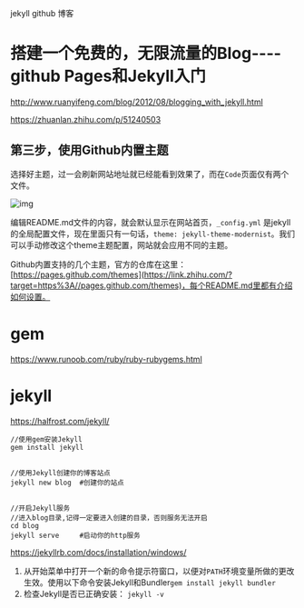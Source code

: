 jekyll github 博客

# 搭建一个免费的，无限流量的Blog----github Pages和Jekyll入门

http://www.ruanyifeng.com/blog/2012/08/blogging_with_jekyll.html

https://zhuanlan.zhihu.com/p/51240503

## **第三步，使用Github内置主题**

选择好主题，过一会刷新网站地址就已经能看到效果了，而在`Code`页面仅有两个文件。

![img](jekyll%20github%20%E5%8D%9A%E5%AE%A2.assets/v2-dadf8865c36f0b0802da9885a6849641_720w.jpg)


编辑README.md文件的内容，就会默认显示在网站首页，`_config.yml` 是jekyll的全局配置文件，现在里面只有一句话，`theme: jekyll-theme-modernist`。我们可以手动修改这个theme主题配置，网站就会应用不同的主题。

Github内置支持的几个主题，官方的仓库在这里：[https://pages.github.com/themes](https://link.zhihu.com/?target=https%3A//pages.github.com/themes)，每个README.md里都有介绍如何设置。



# gem

https://www.runoob.com/ruby/ruby-rubygems.html

# jekyll

https://halfrost.com/jekyll/

```vim
//使用gem安装Jekyll
gem install jekyll


//使用Jekyll创建你的博客站点
jekyll new blog  #创建你的站点


//开启Jekyll服务
//进入blog目录,记得一定要进入创建的目录，否则服务无法开启
cd blog    	 
jekyll serve 	 #启动你的http服务 
```

https://jekyllrb.com/docs/installation/windows/

1. 从开始菜单中打开一个新的命令提示符窗口，以便对`PATH`环境变量所做的更改生效。使用以下命令安装Jekyll和Bundler`gem install jekyll bundler`
2. 检查Jekyll是否已正确安装： `jekyll -v`